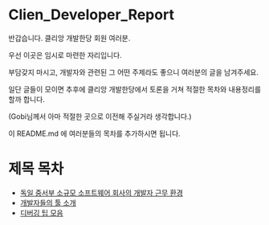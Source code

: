 # Clien_Developer_Report

반갑습니다. 클리앙 개발한당 회원 여러분.

우선 이곳은 임시로 마련한 자리입니다.

부담갖지 마시고, 개발자와 관련된 그 어떤 주제라도 좋으니 여러분의 글을 남겨주세요.

일단 글들이 모이면 추후에 클리앙 개발한당에서 토론을 거쳐 적절한 목차와 내용정리를 할까 합니다.

(Gobi님께서 아마 적절한 곳으로 이전해 주실거라 생각합니다.)


이 README.md 에 여러분들의 목차를 추가하시면 됩니다.



# 제목 목차

* [독일 중서부 소규모 소프트웨어 회사의 개발자 근무 환경](https://github.com/kleinstein/Clien_Developer_Report/blob/master/germany_nrw_developer_working_environment.md)
* [개발자들의 툴 소개](https://github.com/kleinstein/Clien_Developer_Report/blob/master/developer_tools.md)
* [디버깅 팁 모음](https://github.com/kleinstein/Clien_Developer_Report/blob/master/debugging_tips.md)
